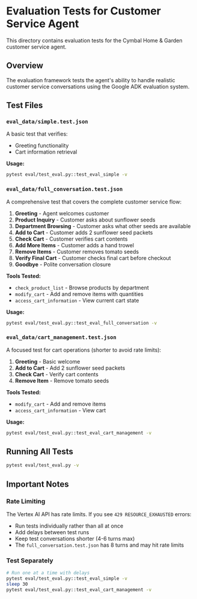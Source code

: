 # Evaluation Tests for Customer Service Agent

This directory contains evaluation tests for the Cymbal Home & Garden customer service agent.

## Overview

The evaluation framework tests the agent's ability to handle realistic customer service conversations using the Google ADK evaluation system.

## Test Files

### `eval_data/simple.test.json`
A basic test that verifies:
- Greeting functionality
- Cart information retrieval

**Usage:**
```bash
pytest eval/test_eval.py::test_eval_simple -v
```

### `eval_data/full_conversation.test.json`
A comprehensive test that covers the complete customer service flow:

1. **Greeting** - Agent welcomes customer
2. **Product Inquiry** - Customer asks about sunflower seeds
3. **Department Browsing** - Customer asks what other seeds are available
4. **Add to Cart** - Customer adds 2 sunflower seed packets
5. **Check Cart** - Customer verifies cart contents
6. **Add More Items** - Customer adds a hand trowel
7. **Remove Items** - Customer removes tomato seeds
8. **Verify Final Cart** - Customer checks final cart before checkout
9. **Goodbye** - Polite conversation closure

**Tools Tested:**
- `check_product_list` - Browse products by department
- `modify_cart` - Add and remove items with quantities
- `access_cart_information` - View current cart state

**Usage:**
```bash
pytest eval/test_eval.py::test_eval_full_conversation -v
```

### `eval_data/cart_management.test.json`
A focused test for cart operations (shorter to avoid rate limits):

1. **Greeting** - Basic welcome
2. **Add to Cart** - Add 2 sunflower seed packets
3. **Check Cart** - Verify cart contents
4. **Remove Item** - Remove tomato seeds

**Tools Tested:**
- `modify_cart` - Add and remove items
- `access_cart_information` - View cart

**Usage:**
```bash
pytest eval/test_eval.py::test_eval_cart_management -v
```

## Running All Tests

```bash
pytest eval/test_eval.py -v
```

## Important Notes

### Rate Limiting
The Vertex AI API has rate limits. If you see `429 RESOURCE_EXHAUSTED` errors:
- Run tests individually rather than all at once
- Add delays between test runs
- Keep test conversations shorter (4-6 turns max)
- The `full_conversation.test.json` has 8 turns and may hit rate limits

### Test Separately
```bash
# Run one at a time with delays
pytest eval/test_eval.py::test_eval_simple -v
sleep 30
pytest eval/test_eval.py::test_eval_cart_management -v
```

